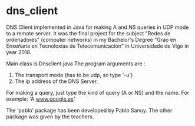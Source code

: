 # dns_client
DNS Client implemented in Java for making A and NS queries in UDP mode to a remote server. It was the final project for the subject "Redes de ordenadores" (computer networks) in my Bachelor's Degree "Grao en Enxeñaría en Tecnoloxías de Telecomunicación" in Universidade de Vigo in year 2018.

Main class is Dnsclient.java
The program arguments are : 
1. The transport mode (has to be udp, so type '-u') 
2. The ip address of the DNS Server.

For making a query, just type the kind of query (A or NS) and the name. For example: 
'A www.google.es'

The 'pablo' package has been developed by Pablo Sanuy.
The other package was given by the teachers.
